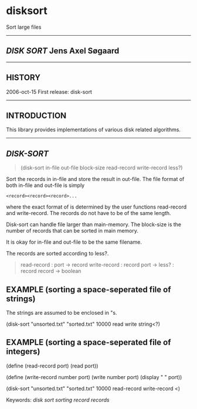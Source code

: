 disksort
========

Sort large files

----------------------------------------------------------------------
  _DISK SORT_                                   Jens Axel Søgaard
----------------------------------------------------------------------

----------------------------------------------------------------------
HISTORY
----------------------------------------------------------------------
2006-oct-15  First release: disk-sort

----------------------------------------------------------------------
INTRODUCTION
----------------------------------------------------------------------

This library provides implementations of various disk related
algorithms. 


----------------------------------------------------------------------
_DISK-SORT_
----------------------------------------------------------------------

> (disk-sort in-file out-file block-size read-record write-record less?)

Sort the records in in-file and store the result in out-file.
The file format of both in-file and out-file is simply

    <record><record><record>...

where the exact format of <record> is determined by the user
functions read-record and write-record. The records do not
have to be of the same length.

Disk-sort can handle file larger than main-memory. The 
block-size is the number of records that can be sorted
in main memory. 

It is okay for in-file and out-file to be the same 
filename.

The records are sorted according to less?.

> read-record : port -> record
> write-record : record port -> 
> less? : record record -> boolean


EXAMPLE (sorting a space-seperated file of strings)
---------------------------------------------------
The strings are assumed to be enclosed in "s.

(disk-sort "unsorted.txt" "sorted.txt" 10000 
           read write string<?)


EXAMPLE (sorting a space-seperated file of integers)
----------------------------------------------------
(define (read-record port) 
  (read port))

(define (write-record number port)
  (write number port)
  (display " " port))

(disk-sort "unsorted.txt" "sorted.txt" 10000 
           read-record write-record <)


Keywords: _disk_ _sort_ _sorting_ _record_ _records_